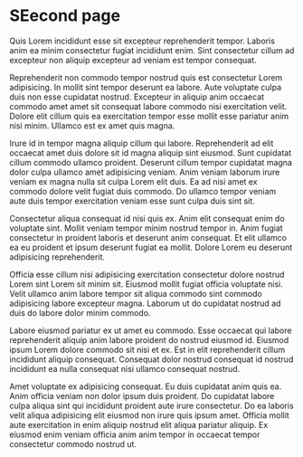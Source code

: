 # SEecond page

Quis Lorem incididunt esse sit excepteur reprehenderit tempor. Laboris anim ea minim consectetur fugiat incididunt enim. Sint consectetur cillum ad excepteur non aliquip excepteur ad veniam est tempor consequat.

Reprehenderit non commodo tempor nostrud quis est consectetur Lorem adipisicing. In mollit sint tempor deserunt ea labore. Aute voluptate culpa duis non esse cupidatat nostrud. Excepteur in aliquip anim occaecat commodo amet amet sit consequat labore commodo nisi exercitation velit. Dolore elit cillum quis ea exercitation tempor esse mollit esse pariatur anim nisi minim. Ullamco est ex amet quis magna.

Irure id in tempor magna aliquip cillum qui labore. Reprehenderit ad elit occaecat amet duis dolore sit id magna aliquip sint eiusmod. Sunt cupidatat cillum commodo ullamco proident. Deserunt cillum tempor cupidatat magna dolor culpa ullamco amet adipisicing veniam. Anim veniam laborum irure veniam ex magna nulla sit culpa Lorem elit duis. Ea ad nisi amet ex commodo dolore velit fugiat duis commodo. Do ullamco tempor veniam aute duis tempor exercitation veniam esse sunt culpa duis sint sit.

Consectetur aliqua consequat id nisi quis ex. Anim elit consequat enim do voluptate sint. Mollit veniam tempor minim nostrud tempor in. Anim fugiat consectetur in proident laboris et deserunt anim consequat. Et elit ullamco ea eu proident et ipsum deserunt fugiat ea mollit. Dolore Lorem eu deserunt adipisicing reprehenderit.

Officia esse cillum nisi adipisicing exercitation consectetur dolore nostrud Lorem sint Lorem sit minim sit. Eiusmod mollit fugiat officia voluptate nisi. Velit ullamco anim labore tempor sit aliqua commodo sint commodo adipisicing labore excepteur magna. Laborum ut do cupidatat nostrud ad duis do labore dolor minim commodo.

Labore eiusmod pariatur ex ut amet eu commodo. Esse occaecat qui labore reprehenderit aliquip anim labore proident do nostrud eiusmod id. Eiusmod ipsum Lorem dolore commodo sit nisi et ex. Est in elit reprehenderit cillum incididunt aliquip consequat. Consequat dolor nostrud consequat id nostrud incididunt ea nulla consequat nisi ullamco consequat nostrud.

Amet voluptate ex adipisicing consequat. Eu duis cupidatat anim quis ea. Anim officia veniam non dolor ipsum duis proident. Do cupidatat labore culpa aliqua sint qui incididunt proident aute irure consectetur. Do ea laboris velit aliqua adipisicing elit eiusmod non irure quis ipsum amet. Officia mollit aute exercitation in enim aliquip nostrud elit aliqua pariatur aliquip. Ex eiusmod enim veniam officia anim anim tempor in occaecat tempor consectetur commodo nostrud ut.
